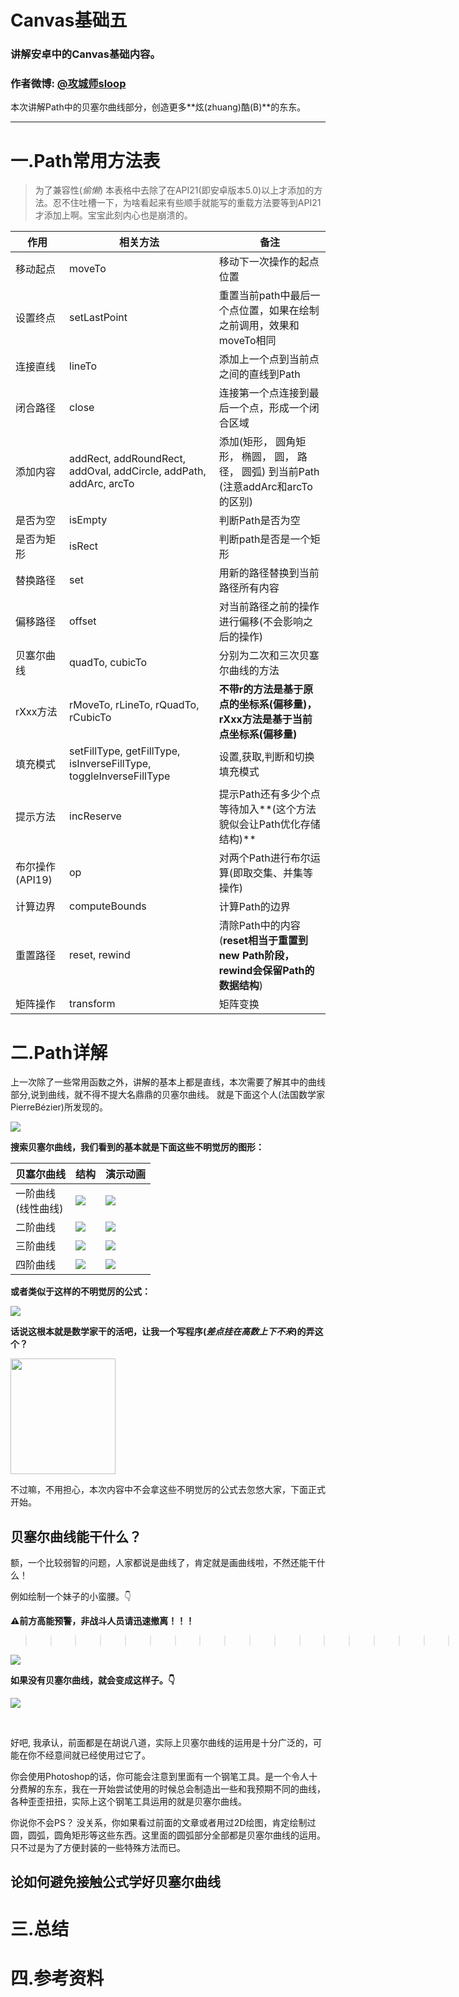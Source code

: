 # Canvas基础五
### 讲解安卓中的Canvas基础内容。
### 作者微博: [@攻城师sloop](http://weibo.com/5459430586)

本次讲解Path中的贝塞尔曲线部分，创造更多**炫(zhuang)酷(B)**的东东。

******

# 一.Path常用方法表
> 为了兼容性(_偷懒_) 本表格中去除了在API21(即安卓版本5.0)以上才添加的方法。忍不住吐槽一下，为啥看起来有些顺手就能写的重载方法要等到API21才添加上啊。宝宝此刻内心也是崩溃的。

作用 | 相关方法 | 备注
--- | --- | ---
移动起点   | moveTo | 移动下一次操作的起点位置
设置终点   | setLastPoint | 重置当前path中最后一个点位置，如果在绘制之前调用，效果和moveTo相同
连接直线   | lineTo | 添加上一个点到当前点之间的直线到Path
闭合路径   | close  | 连接第一个点连接到最后一个点，形成一个闭合区域
添加内容   | addRect, addRoundRect,  addOval, addCircle, 	addPath, addArc, arcTo | 添加(矩形， 圆角矩形， 椭圆， 圆， 路径， 圆弧) 到当前Path (注意addArc和arcTo的区别)
是否为空   | isEmpty | 判断Path是否为空
是否为矩形 | isRect  | 判断path是否是一个矩形
替换路径   | set | 用新的路径替换到当前路径所有内容
偏移路径   | offset | 对当前路径之前的操作进行偏移(不会影响之后的操作)
贝塞尔曲线 | quadTo, cubicTo | 分别为二次和三次贝塞尔曲线的方法
rXxx方法   | rMoveTo, rLineTo, rQuadTo, rCubicTo | **不带r的方法是基于原点的坐标系(偏移量)，rXxx方法是基于当前点坐标系(偏移量)**
填充模式   | setFillType, getFillType, isInverseFillType, toggleInverseFillType| 设置,获取,判断和切换填充模式
提示方法   | incReserve | 提示Path还有多少个点等待加入**(这个方法貌似会让Path优化存储结构)**
布尔操作(API19) | op | 对两个Path进行布尔运算(即取交集、并集等操作)
计算边界   | computeBounds | 计算Path的边界
重置路径   | reset, rewind | 清除Path中的内容(**reset相当于重置到new Path阶段，rewind会保留Path的数据结构**)
矩阵操作   | transform | 矩阵变换

# 二.Path详解

上一次除了一些常用函数之外，讲解的基本上都是直线，本次需要了解其中的曲线部分,说到曲线，就不得不提大名鼎鼎的贝塞尔曲线。
就是下面这个人(法国数学家PierreBézier)所发现的。


![](http://ww4.sinaimg.cn/large/005Xtdi2jw1f1ky5bw28pg305k07h3yo.gif)

**搜索贝塞尔曲线，我们看到的基本就是下面这些不明觉厉的图形：**

贝塞尔曲线 | 结构 | 演示动画
 --- | --- | ---
 一阶曲线<br/>(线性曲线) | ![](https://upload.wikimedia.org/wikipedia/commons/0/00/B%C3%A9zier_1_big.gif) | ![](https://upload.wikimedia.org/wikipedia/commons/0/00/B%C3%A9zier_1_big.gif)
 二阶曲线 | ![](https://upload.wikimedia.org/wikipedia/commons/6/6b/B%C3%A9zier_2_big.svg) | ![](https://upload.wikimedia.org/wikipedia/commons/3/3d/B%C3%A9zier_2_big.gif)
三阶曲线 |  ![](https://upload.wikimedia.org/wikipedia/commons/8/89/B%C3%A9zier_3_big.svg) | ![](https://upload.wikimedia.org/wikipedia/commons/d/db/B%C3%A9zier_3_big.gif)
四阶曲线 | ![](https://upload.wikimedia.org/wikipedia/commons/b/bf/B%C3%A9zier_4_big.svg) | ![](https://upload.wikimedia.org/wikipedia/commons/a/a4/B%C3%A9zier_4_big.gif)

**或者类似于这样的不明觉厉的公式：**

![](https://upload.wikimedia.org/math/8/f/4/8f4c915ef475b93fc0f8374f378e436f.png)

**话说这根本就是数学家干的活吧，让我一个写程序(_差点挂在高数上下不来_)的弄这个？**

<img src = "http://ww4.sinaimg.cn/large/005Xtdi2jw1f1ko2ld47aj309c0aajrp.jpg" width=168 height = 185/>

不过嘛，不用担心，本次内容中不会拿这些不明觉厉的公式去忽悠大家，下面正式开始。

## 贝塞尔曲线能干什么？

额，一个比较弱智的问题，人家都说是曲线了，肯定就是画曲线啦，不然还能干什么！

例如绘制一个妹子的小蛮腰。:point_down:

**:warning:前方高能预警，非战斗人员请迅速撤离！！！**

>>>>>>>>>>>>>>>>>>>>>>>>>>>>>>>>>>>>>>>>>>>>>>>>>>>>>>>>>>>>>>>>>>>>><br/>

![](http://ww2.sinaimg.cn/large/005Xtdi2jw1f1ndvjkblpj30dw0b7aa5.jpg)

**如果没有贝塞尔曲线，就会变成这样子。:point_down:**

![](http://ww4.sinaimg.cn/large/005Xtdi2jw1f1ndyk4thxj30dv0b80tl.jpg)

<br/>

好吧, 我承认，前面都是在胡说八道，实际上贝塞尔曲线的运用是十分广泛的，可能在你不经意间就已经使用过它了。

你会使用Photoshop的话，你可能会注意到里面有一个钢笔工具。是一个令人十分费解的东东，我在一开始尝试使用的时候总会制造出一些和我预期不同的曲线，各种歪歪扭扭，实际上这个钢笔工具运用的就是贝塞尔曲线。

你说你不会PS？ 没关系，你如果看过前面的文章或者用过2D绘图，肯定绘制过圆，圆弧，圆角矩形等这些东西。这里面的圆弧部分全部都是贝塞尔曲线的运用。只不过是为了方便封装的一些特殊方法而已。





## 论如何避免接触公式学好贝塞尔曲线




# 三.总结

# 四.参考资料

